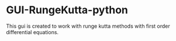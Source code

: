 # GUI-RungeKutta-python

This gui is created to work with runge kutta methods with first order differential equations.    
